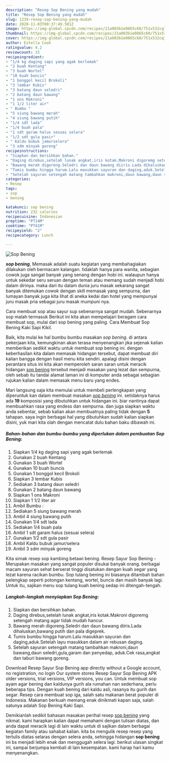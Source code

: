 ```yaml
---
description: "Resep Sop Bening yang mudah"
title: "Resep Sop Bening yang mudah"
slug: 1239-resep-sop-bening-yang-mudah
date: 2020-11-03T00:37:49.501Z
image: https://img-global.cpcdn.com/recipes/21a003b1e0865c60/751x532cq70/sop-bening-foto-resep-utama.jpg
thumbnail: https://img-global.cpcdn.com/recipes/21a003b1e0865c60/751x532cq70/sop-bening-foto-resep-utama.jpg
cover: https://img-global.cpcdn.com/recipes/21a003b1e0865c60/751x532cq70/sop-bening-foto-resep-utama.jpg
author: Estella Cook
ratingvalue: 4.2
reviewcount: 15
recipeingredient:
- "1/4 kg daging sapi yang agak berlemak"
- "2 buah Kentang"
- "3 buah Wortel"
- "10 buah buncis"
- "1 bonggol kecil Brokoli"
- "3 lembar Kubis"
- "3 batang daun seledri"
- "2 batang daun bawang"
- "1 ons Makroni"
- "1 1/2 liter air"
- " Bumbu "
- "5 siung bawang merah"
- "4 siung bawang putih"
- "1/4 sdt lada"
- "1/4 buah pala"
- "1 sdt garam halus sesuai selera"
- "1/2 sdt gula pasir"
- " Kaldu bubuk jamurselera"
- "3 sdm minyak goreng"
recipeinstructions:
- "Siapkan dan bersihkan bahan."
- "Daging direbus,setelah lunak angkat,iris kotak.Makroni digoremg setengah matang agar tidak mudah hancur."
- "Bawang merah digoreng.Seledri dan daun bawang diiris.Lada dihaluskan,bawang putih dan pala digeprek."
- "Tumis bumbu hingga harum.Lalu masukkan sayuran dan daging,aduk.Setelah layu masukkan dalam air rebusan daging."
- "Setelah sayuran setengah matang tambahkan makroni,daun bawang,daun seledri,gula,garam dan penyedap, aduk.Cek rasa,angkat dan taburi bawang goreng."
categories:
- Resep
tags:
- sop
- bening

katakunci: sop bening 
nutrition: 232 calories
recipecuisine: Indonesian
preptime: "PT14M"
cooktime: "PT41M"
recipeyield: "2"
recipecategory: Lunch

---
```



![Sop Bening](https://img-global.cpcdn.com/recipes/21a003b1e0865c60/751x532cq70/sop-bening-foto-resep-utama.jpg)

<b><i>sop bening</i></b>, Memasak adalah suatu kegiatan yang membahagiakan dilakukan oleh bermacam kalangan. tidaklah hanya para wanita, sebagian cowok juga sangat banyak yang senang dengan hobi ini. walaupun hanya untuk sekedar seru seruan dengan teman atau memang sudah menjadi hobi dalam dirinya. maka dari itu dalam dunia juru masak sekarang sangat banyak ditemukan cowok dengan skill memasak yang sempurna, dan lumayan banyak juga kita lihat di aneka kedai dan hotel yang mempunyai juru masak pria sebagai juru masak mumpuni nya.

Cara membuat sop atau sayur sup sebenarnya sangat mudah. Sebenarnya sop malah termasuk Berikut ini kita akan mempelajari beragam cara membuat sop, mulai dari sop bening yang paling. Cara Membuat Sop Bening Kaki Sapi Kikil.

Baik, kita mulai ke hal bumbu bumbu masakan <i>sop bening</i>. di antara pekerjaan kita, kemungkinan akan terasa menyenangkan jika sejenak kalian memberikan sedikit waktu untuk membuat sop bening ini. dengan keberhasilan kita dalam memasak hidangan tersebut, dapat membuat diri kalian bangga dengan hasil menu kita sendiri. apalagi disini dengan perantara situs ini kita akan memperoleh saran saran untuk meracik hidangan <u>sop bening</u> tersebut menjadi masakan yang lezat dan sempurna, oleh sebab itu tandai alamat laman ini di komputer anda sebagai sebagian rujukan kalian dalam memasak menu baru yang endes.


Mari langsung saja kita memulai untuk membeli perlengkapan yang diperuntuk kan dalam membuat masakan <u><i>sop bening</i></u> ini. setidaknya harus ada <b>19</b> komposisi yang dibutuhkan untuk hidangan ini. biar nantinya dapat membuahkan rasa yang endess dan sempurna. dan juga siapkan waktu anda sebentar, sebab kalian akan membuatnya paling tidak dengan <b>5</b> tahapan. saya ingin berbagai hal yang dibutuhkan sudah kalian siapkan disini, yuk mari kita olah dengan mencatat dulu bahan baku dibawah ini.

<!--inarticleads1-->

##### Bahan-bahan dan bumbu-bumbu yang diperlukan dalam pembuatan Sop Bening:

1. Siapkan 1/4 kg daging sapi yang agak berlemak
1. Gunakan 2 buah Kentang
1. Gunakan 3 buah Wortel
1. Gunakan 10 buah buncis
1. Gunakan 1 bonggol kecil Brokoli
1. Siapkan 3 lembar Kubis
1. Sediakan 3 batang daun seledri
1. Gunakan 2 batang daun bawang
1. Siapkan 1 ons Makroni
1. Siapkan 1 1/2 liter air
1. Ambil  Bumbu :
1. Sediakan 5 siung bawang merah
1. Ambil 4 siung bawang putih
1. Gunakan 1/4 sdt lada
1. Sediakan 1/4 buah pala
1. Ambil 1 sdt garam halus (sesuai selera)
1. Gunakan 1/2 sdt gula pasir
1. Ambil  Kaldu bubuk jamur/selera
1. Ambil 3 sdm minyak goreng


Kita simak resep sop kambing betawi bening. Resep Sayur Sop Bening - Merupakan masakan yang sangat populer disukai banyak orang. berbagai macam sayuran sehat berserat tinggi disatukan dengan kuah segar yang lezat karena racikan bumbu. Sop tulang bening ini biasanya ditambah bahan pelengkap seperti potongan kentang, wortel, buncis dan masih banyak lagi. Untuk itu, sajikan menu sop tulang kuah bening sedap ini ditengah-tengah. 

<!--inarticleads2-->

##### Langkah-langkah menyiapkan Sop Bening:

1. Siapkan dan bersihkan bahan.
1. Daging direbus,setelah lunak angkat,iris kotak.Makroni digoremg setengah matang agar tidak mudah hancur.
1. Bawang merah digoreng.Seledri dan daun bawang diiris.Lada dihaluskan,bawang putih dan pala digeprek.
1. Tumis bumbu hingga harum.Lalu masukkan sayuran dan daging,aduk.Setelah layu masukkan dalam air rebusan daging.
1. Setelah sayuran setengah matang tambahkan makroni,daun bawang,daun seledri,gula,garam dan penyedap, aduk.Cek rasa,angkat dan taburi bawang goreng.


Download Resep Sayur Sop Bening app directly without a Google account, no registration, no login Our system stores Resep Sayur Sop Bening APK older versions, trial versions, VIP versions, you can. Untuk membuat sop ayam agar bening dan kaldunya gurih ala rumahan nan sederhana, perlu beberapa tips. Dengan kuah bening dari kaldu asli, rasanya itu gurih dan segar. Resep cara membuat sop iga, salah satu makanan berat populer di Indonesia. Makanan berkuah memang enak dinikmati kapan saja, salah satunya adalah Sop Bening Kaki Sapi. 

Demikianlah sedikit bahasan masakan perihal resep <u>sop bening</u> yang nikmat. kami harapkan kalian dapat memahami dengan tulisan diatas, dan anda dapat meracik lagi di lain waktu untuk di sajikan dalam berbagai kegiatan family atau sahabat kalian. kita bs mengulik resep resep yang tertulis diatas selaras dengan selera anda, sehingga hidangan <b>sop bening</b> ini bs menjadi lebih enak dan menggugah selera lagi. berikut ulasan singkat ini, sampai berjumpa kembali di lain kesempatan. kami harap hari kamu menyenangkan.
